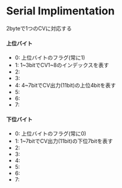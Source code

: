 # Serial Implimentation

2byteで1つのCVに対応する

#### 上位バイト

- 0:  上位バイトのフラグ(常に1)
- 1: 1~3bitでCV1~8のインデックスを表す
- 2: 
- 3:
- 4: 4~7bitでCV出力(11bit)の上位4bitを表す
- 5:
- 6:
- 7:

#### 下位バイト

- 0:  上位バイトのフラグ(常に0)
- 1: 1~7bitでCV出力(11bit)の下位7bitを表す
- 2: 
- 3:
- 4: 
- 5:
- 6:
- 7: